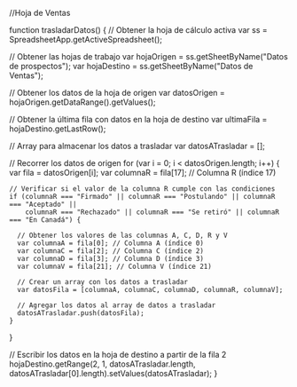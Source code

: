 //Hoja de Ventas

function trasladarDatos() {
  // Obtener la hoja de cálculo activa
  var ss = SpreadsheetApp.getActiveSpreadsheet();

  // Obtener las hojas de trabajo
  var hojaOrigen = ss.getSheetByName("Datos de prospectos");
  var hojaDestino = ss.getSheetByName("Datos de Ventas");

  // Obtener los datos de la hoja de origen
  var datosOrigen = hojaOrigen.getDataRange().getValues();

  // Obtener la última fila con datos en la hoja de destino
  var ultimaFila = hojaDestino.getLastRow();

  // Array para almacenar los datos a trasladar
  var datosATrasladar = [];

  // Recorrer los datos de origen
  for (var i = 0; i < datosOrigen.length; i++) {
    var fila = datosOrigen[i];
    var columnaR = fila[17]; // Columna R (índice 17)

    // Verificar si el valor de la columna R cumple con las condiciones
    if (columnaR === "Firmado" || columnaR === "Postulando" || columnaR === "Aceptado" ||
        columnaR === "Rechazado" || columnaR === "Se retiró" || columnaR === "En Canadá") {

      // Obtener los valores de las columnas A, C, D, R y V
      var columnaA = fila[0]; // Columna A (índice 0)
      var columnaC = fila[2]; // Columna C (índice 2)
      var columnaD = fila[3]; // Columna D (índice 3)
      var columnaV = fila[21]; // Columna V (índice 21)

      // Crear un array con los datos a trasladar
      var datosFila = [columnaA, columnaC, columnaD, columnaR, columnaV];

      // Agregar los datos al array de datos a trasladar
      datosATrasladar.push(datosFila);
    }
  }

  // Escribir los datos en la hoja de destino a partir de la fila 2
  hojaDestino.getRange(2, 1, datosATrasladar.length, datosATrasladar[0].length).setValues(datosATrasladar);
}
